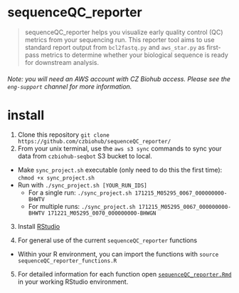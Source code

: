# sequenceQC_reporter
> sequenceQC_reporter helps you visualize early quality control (QC) metrics from your sequencing run.
This reporter tool aims to use standard report output from `bcl2fastq.py` and `aws_star.py` as first-pass metrics to determine whether your biological sequence is ready for downstream analysis.

###### Note: you will need an AWS account with CZ Biohub access. Please see the `eng-support` channel for more information.
# install
1. Clone this repository `git clone https://github.com/czbiohub/sequenceQC_reporter/`
2. From your unix terminal, use the `aws s3 sync` commands to sync your data from `czbiohub-seqbot` S3 bucket to local.
* Make `sync_project.sh` executable (only need to do this the first time): `chmod +x sync_project.sh`
* Run with `./sync_project.sh [YOUR_RUN_IDS]`
  * For a single run: `./sync_project.sh 171215_M05295_0067_000000000-BHWTV`
  * For multiple runs: `./sync_project.sh 171215_M05295_0067_000000000-BHWTV 171221_M05295_0070_000000000-BHWGN`
3. Install [RStudio](https://www.rstudio.com/)
  
4. For general use of the current `sequenceQC_reporter` functions
  * Within your R environment, you can import the functions with `source sequenceQC_reporter_functions.R`

5. For detailed information for each function open [`sequenceQC_reporter.Rmd`](https://github.com/czbiohub/sequenceQC_reporter/blob/master/sequenceQC_reporter.Rmd) in your working RStudio environment.
